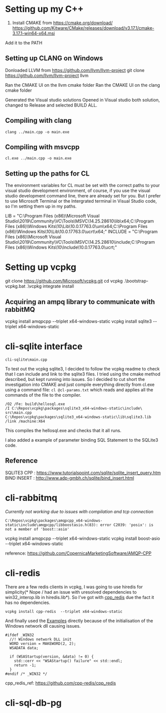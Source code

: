 # Setting up my C++ 

1) Install CMAKE from https://cmake.org/download/
https://github.com/Kitware/CMake/releases/download/v3.17.1/cmake-3.17.1-win64-x64.msi

Add it to the PATH

## Setting up CLANG on Windows

Donloaded LLVM from https://github.com/llvm/llvm-project
git clone https://github.com/llvm/llvm-project llvm

Ran the CMAKE UI on the llvm cmake folder
Ran the CMAKE UI on the clang cmake folder 

Generated the Visual studio solutions
Opened in Visual studio both solution, changed to Release and selected BUILD ALL.

## Compiling with clang
```
clang ../main.cpp -o main.exe
```

## Compiling with msvcpp 
```
cl.exe ../main.cpp -o main.exe
```

## Setting up the paths for CL 
The environment variables for CL must be set with the correct paths to your visual studio development environment, of course, if you use the visual studio development command line, there are already set for you. But I prefer to use Microsoft Terminal or the Intergrated terminal in Visual Studio code, so I'm setting them up in my paths. 

LIB = "C:\Program Files (x86)\Microsoft Visual Studio\2019\Community\VC\Tools\MSVC\14.25.28610\lib\x64;C:\Program Files (x86)\Windows Kits\10\Lib\10.0.17763.0\um\x64;C:\Program Files (x86)\Windows Kits\10\Lib\10.0.17763.0\ucrt\x64;" 
INCLUDE = "C:\Program Files (x86)\Microsoft Visual Studio\2019\Community\VC\Tools\MSVC\14.25.28610\include\;C:\Program Files (x86)\Windows Kits\10\Include\10.0.17763.0\ucrt;"

# Setting up vcpkg

git clone https://github.com/Microsoft/vcpkg.git
cd vcpkg
.\bootstrap-vcpkg.bat
.\vcpkg integrate install

## Acquiring an ampq library to communicate with rabbitMQ

vcpkg install amqpcpp --triplet x64-windows-static
vcpkg install sqlite3 --triplet x64-windows-static

# cli-sqlite interface 

```cli-sqlite\main.cpp```

To test out the vcpkg sqlite3, I decided to follow the vcpkg readme to check that I can include and link to the sqlite3 files. I tried using the cmake method described, but kept running into issues. So I decided to cut short the investigation into CMAKE and just compile everything directly from cl.exe using a command file: ```cl @cl-params.txt``` which reads and applies all the commands of the file to the compiler. 

```
/O2 /Fe: build\hellosql.exe
/I C:\Repos\vcpkg\packages\sqlite3_x64-windows-static\include\
src\main.cpp 
C:\Repos\vcpkg\packages\sqlite3_x64-windows-static\lib\sqlite3.lib
/link /machine:X64
```

This compiles the hellosql.exe and checks that it all runs. 

I also added a example of parameter binding SQL Statement to the SQLite3 code. 

## Reference
SQLITE3 CPP : https://www.tutorialspoint.com/sqlite/sqlite_insert_query.htm
BIND INSERT : http://www.adp-gmbh.ch/sqlite/bind_insert.html

# cli-rabbitmq

*Currently not working due to issues with compilation and tcp connection*

```
C:\Repos\vcpkg\packages\amqpcpp_x64-windows-static\include\amqpcpp/libboostasio.h(83): error C2039: 'posix': is not a member of 'boost::asio' 
```

vcpkg install amqpcpp --triplet x64-windows-static
vcpkg install boost-asio --triplet x64-windows-static 

reference: https://github.com/CopernicaMarketingSoftware/AMQP-CPP

# cli-redis

There are a few redis clients in vcpkg, I was going to use hiredis for simplicity(* Nope / had an issue with uresolved dependencies to win32_interop.lib in hiredis.lib*). So I've got with [cpp_redis](https://github.com/cpp-redis/cpp_redis) due the fact it has no dependencies. 

```
vcpkg install cpp-redis  --triplet x64-windows-static
```

And finally used the [Examples](https://github.com/cpp-redis/cpp_redis/wiki/Examples) directly because of the initialisation of the Windows network dll causing issues. 

```
#ifdef _WIN32
  //! Windows network DLL init
  WORD version = MAKEWORD(2, 2);
  WSADATA data;

  if (WSAStartup(version, &data) != 0) {
    std::cerr << "WSAStartup() failure" << std::endl;
    return -1;
  }
#endif /* _WIN32 */
```

cpp_redis_ref: https://github.com/cpp-redis/cpp_redis 

# cli-sql-db-pg 
